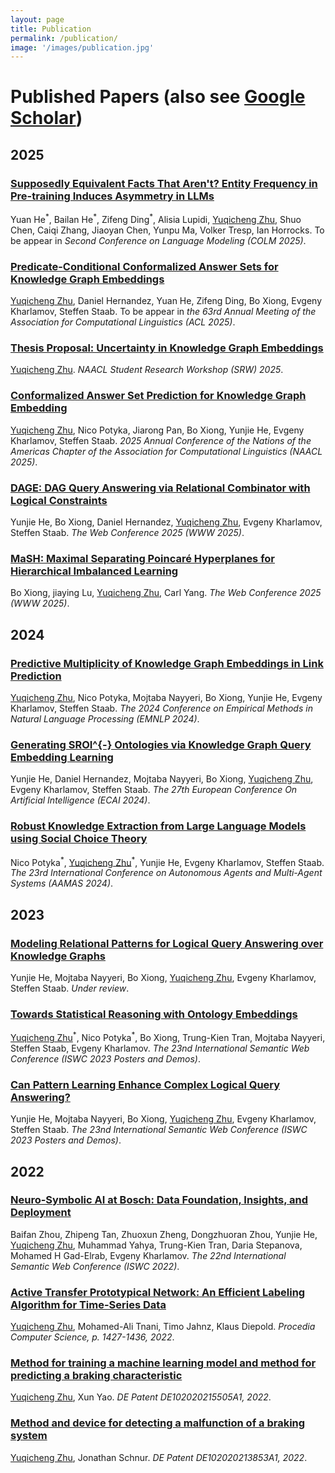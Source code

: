 ```yaml
---
layout: page
title: Publication
permalink: /publication/
image: '/images/publication.jpg'
---
```


# Published Papers (also see [Google Scholar](https://scholar.google.com/citations?user=TE5jy5cAAAAJ&hl=en))

## 2025

### [Supposedly Equivalent Facts That Aren't? Entity Frequency in Pre-training Induces Asymmetry in LLMs](https://arxiv.org/abs/2503.22362)
Yuan He<sup>\*</sup>, Bailan He<sup>\*</sup>, Zifeng Ding<sup>\*</sup>, Alisia Lupidi, <u>Yuqicheng Zhu</u>, Shuo Chen, Caiqi Zhang, Jiaoyan Chen, Yunpu Ma, Volker Tresp, Ian Horrocks. To be appear in *Second Conference on Language Modeling (COLM 2025)*.

### [Predicate-Conditional Conformalized Answer Sets for Knowledge Graph Embeddings](https://arxiv.org/abs/2505.16877)
<u>Yuqicheng Zhu</u>, Daniel Hernandez, Yuan He, Zifeng Ding, Bo Xiong, Evgeny Kharlamov, Steffen Staab. To be appear in *the 63rd Annual Meeting of the Association for Computational Linguistics (ACL 2025)*.

### [Thesis Proposal: Uncertainty in Knowledge Graph Embeddings](https://aclanthology.org/2025.naacl-srw.4/)
<u>Yuqicheng Zhu</u>. *NAACL Student Research Workshop (SRW) 2025*.

### [Conformalized Answer Set Prediction for Knowledge Graph Embedding](https://arxiv.org/pdf/2410.22105)

<u>Yuqicheng Zhu</u>, Nico Potyka, Jiarong Pan, Bo Xiong, Yunjie He, Evgeny Kharlamov, Steffen Staab. *2025 Annual Conference of the Nations of the Americas Chapter of the Association for Computational Linguistics (NAACL 2025)*.

### [DAGE: DAG Query Answering via Relational Combinator with Logical Constraints](https://arxiv.org/pdf/2410.22105)

Yunjie He, Bo Xiong, Daniel Hernandez, <u>Yuqicheng Zhu</u>, Evgeny Kharlamov, Steffen Staab. *The Web Conference 2025 (WWW 2025)*.

### [MaSH: Maximal Separating Poincaré Hyperplanes for Hierarchical Imbalanced Learning]()

Bo Xiong, jiaying Lu, <u>Yuqicheng Zhu</u>, Carl Yang. *The Web Conference 2025 (WWW 2025)*.

## 2024

### [Predictive Multiplicity of Knowledge Graph Embeddings in Link Prediction](https://aclanthology.org/2024.findings-emnlp.19/)

<u>Yuqicheng Zhu</u>, Nico Potyka, Mojtaba Nayyeri, Bo Xiong, Yunjie He, Evgeny Kharlamov, Steffen Staab. *The 2024 Conference on Empirical Methods in Natural Language Processing (EMNLP 2024)*.

### [Generating SROI^{-} Ontologies via Knowledge Graph Query Embedding Learning](https://arxiv.org/pdf/2407.09212)

Yunjie He, Daniel Hernandez, Mojtaba Nayyeri, Bo Xiong, <u>Yuqicheng Zhu</u>, Evgeny Kharlamov, Steffen Staab. *The 27th European Conference On Artificial Intelligence (ECAI 2024)*.

### [Robust Knowledge Extraction from Large Language Models using Social Choice Theory](https://dl.acm.org/doi/10.5555/3635637.3663020)

Nico Potyka<sup>\*</sup>, <u>Yuqicheng Zhu</u><sup>\*</sup>, Yunjie He, Evgeny Kharlamov, Steffen Staab. *The 23rd International Conference on Autonomous Agents and Multi-Agent Systems (AAMAS 2024)*.

## 2023

### [Modeling Relational Patterns for Logical Query Answering over Knowledge Graphs](https://arxiv.org/pdf/2303.11858)

Yunjie He, Mojtaba Nayyeri, Bo Xiong, <u>Yuqicheng Zhu</u>, Evgeny Kharlamov, Steffen Staab. *Under review*.

### [Towards Statistical Reasoning with Ontology Embeddings](https://hozo.jp/ISWC2023_PD-Industry-proc/ISWC2023_paper_442.pdf)

<u>Yuqicheng Zhu</u><sup>\*</sup>, Nico Potyka<sup>\*</sup>, Bo Xiong, Trung-Kien Tran, Mojtaba Nayyeri, Steffen Staab, Evgeny Kharlamov. *The 23nd International Semantic Web Conference (ISWC 2023 Posters and Demos)*.

### [Can Pattern Learning Enhance Complex Logical Query Answering?](https://hozo.jp/ISWC2023_PD-Industry-proc/ISWC2023_paper_463.pdf)

Yunjie He, Mojtaba Nayyeri, Bo Xiong, <u>Yuqicheng Zhu</u>, Evgeny Kharlamov, Steffen Staab. *The 23nd International Semantic Web Conference (ISWC 2023 Posters and Demos)*.

## 2022

### [Neuro-Symbolic AI at Bosch: Data Foundation, Insights, and Deployment](https://ceur-ws.org/Vol-3254/paper405.pdf)

Baifan Zhou, Zhipeng Tan, Zhuoxun Zheng, Dongzhuoran Zhou, Yunjie He, <u>Yuqicheng Zhu</u>, Muhammad Yahya, Trung-Kien Tran, Daria Stepanova, Mohamed H Gad-Elrab, Evgeny Kharlamov. *The 22nd International Semantic Web Conference (ISWC 2022)*.

### [Active Transfer Prototypical Network: An Efficient Labeling Algorithm for Time-Series Data](https://www.sciencedirect.com/science/article/pii/S1877050922024267)

<u>Yuqicheng Zhu</u>, Mohamed-Ali Tnani, Timo Jahnz, Klaus Diepold. *Procedia Computer Science, p. 1427-1436, 2022*.

### [Method for training a machine learning model and method for predicting a braking characteristic](https://patents.google.com/patent/DE102020215505A1/en?q=(yuqicheng)&inventor=zhu&oq=yuqicheng+zhu)

<u>Yuqicheng Zhu</u>, Xun Yao. *DE Patent DE102020215505A1, 2022*.

### [Method and device for detecting a malfunction of a braking system](https://patents.google.com/patent/DE102020213853A1/en?q=(yuqicheng)&inventor=zhu&oq=yuqicheng+zhu)

<u>Yuqicheng Zhu</u>, Jonathan Schnur. *DE Patent DE102020213853A1, 2022*.